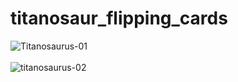 # titanosaur_flipping_cards
<img src="https://i.postimg.cc/FdwkDbm6/Titanosaurus-01.png" alt="Titanosaurus-01"/><br/><br/>
<img src="https://i.postimg.cc/RJf683ZZ/titanosaurus-02.png" alt="titanosaurus-02"/><br/><br/>
